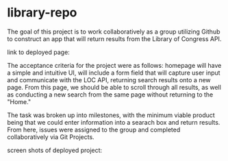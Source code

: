 # library-repo

The goal of this project is to work collaboratively as a group utilizing Github to construct an app that will return results from the Library of Congress API.

link to deployed page:

The acceptance criteria for the project were as follows: homepage will have a simple and intuitive UI, will include a form field that will capture user input and communicate with the LOC API, returning search results onto a new page. From this page, we should be able to scroll through all results, as well as conducting a new search from the same page without returning to the "Home."

The task was broken up into milestones, with the minimum viable product being that we could enter information into a searach box and return results. From here, issues were assigned to the group and completed collaboratively via Git Projects.

screen shots of deployed project: